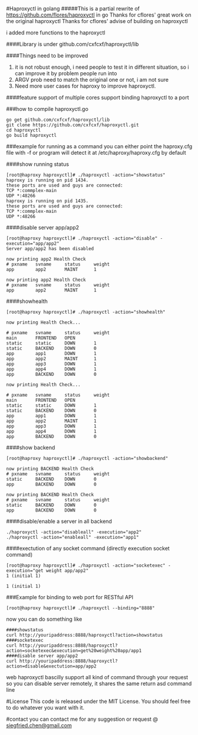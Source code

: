 #Haproxyctl in golang
#####This is a partial rewrite of https://github.com/flores/haproxyctl in go
Thanks for cflores' great work on the original haproxyctl
Thanks for cflores' advise of building on haproxyctl

i added more functions to the haproxyctl

####Library is under github.com/cxfcxf/haproxyctl/lib

####Things need to be improved
1. it is not robust enough, i need people to test it in different situation, so i can improve it by problem people run into
2. ARGV prob need to match the original one or not, i am not sure
3. Need more user cases for haproxy to improve haproxyctl.

####feature
support of multiple cores
support binding haproxyctl to a port

###how to compile haproxyctl.go
```
go get github.com/cxfcxf/haproxyctl/lib
git clone https://github.com/cxfcxf/haproxyctl.git
cd haproxyctl
go build haproxyctl
```

###example for running as a command
you can either point the haproxy.cfg file with -f or 
program will detect it at /etc/haproxy/haproxy.cfg  by default

####show running status
```
[root@haproxy haproxyctl]# ./haproxyctl -action="showstatus"
haproxy is running on pid 1434.
these ports are used and guys are connected:
TCP *:commplex-main
UDP *:48266
haproxy is running on pid 1435.
these ports are used and guys are connected:
TCP *:commplex-main
UDP *:48266
```

####disable server app/app2
```
[root@haproxy haproxyctl]# ./haproxyctl -action="disable" -execution="app/app2"
Server app/app2 has been disabled

now printing app2 Health Check
# pxname   svname     status     weight
app        app2       MAINT      1

now printing app2 Health Check
# pxname   svname     status     weight
app        app2       MAINT      1
```

####showhealth
```
[root@haproxy haproxyctl]# ./haproxyctl -action="showhealth"

now printing Health Check...

# pxname   svname     status     weight
main       FRONTEND   OPEN
static     static     DOWN       1
static     BACKEND    DOWN       0
app        app1       DOWN       1
app        app2       MAINT      1
app        app3       DOWN       1
app        app4       DOWN       1
app        BACKEND    DOWN       0

now printing Health Check...

# pxname   svname     status     weight
main       FRONTEND   OPEN
static     static     DOWN       1
static     BACKEND    DOWN       0
app        app1       DOWN       1
app        app2       MAINT      1
app        app3       DOWN       1
app        app4       DOWN       1
app        BACKEND    DOWN       0
```

####show backend
```
[root@haproxy haproxyctl]# ./haproxyctl -action="showbackend"

now printing BACKEND Health Check
# pxname   svname     status     weight
static     BACKEND    DOWN       0
app        BACKEND    DOWN       0

now printing BACKEND Health Check
# pxname   svname     status     weight
static     BACKEND    DOWN       0
app        BACKEND    DOWN       0
```

####disable/enable a server in all backend
```
./haproxyctl -action="disableall" -execution="app2"
./haproxyctl -action="enableall" -execution="app1"
```

####exectution of any socket command (directly execution socket command)
```
[root@haproxy haproxyctl]# ./haproxyctl -action="socketexec" -execution="get weight app/app2"
1 (initial 1)

1 (initial 1)
```

###Example for binding to web port for RESTful API
```
[root@haproxy haproxyctl]# ./haproxyctl --binding="8888"
```
now you can do something like
```
####showstatus
curl http://youripaddress:8888/haproxyctl?action=showstatus
####socketexec
curl http://youripaddress:8888/haproxyctl?action=socketexec&execution=get%20weight%20app/app1
####disable server app/app2
curl http://youripaddress:8888/haproxyctl?action=disable&exectution=app/app2
```
web haproxyctl bascilly support all kind of command through your request
so you can disable server remotely, it shares the same return asd command line


#License
This code is released under the MIT License. You should feel free to do whatever you want with it. 

#contact
you can contact me for any suggestion or request @ siegfried.chen@gmail.com
